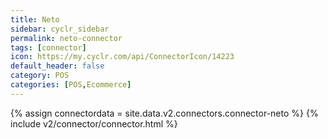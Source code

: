 ```yaml
---
title: Neto
sidebar: cyclr_sidebar
permalink: neto-connector
tags: [connector]
icon: https://my.cyclr.com/api/ConnectorIcon/14223
default_header: false
category: POS
categories: [POS,Ecommerce]
---
```

{% assign connectordata = site.data.v2.connectors.connector-neto %}
{% include v2/connector/connector.html %}	